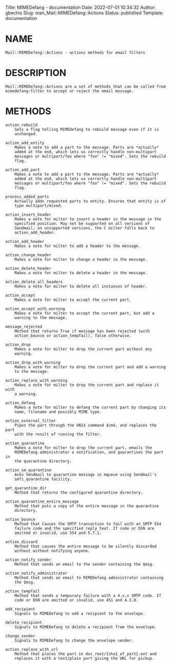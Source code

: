 Title: MIMEDefang - documentation
Date: 2022-07-01 10:34:32
Author: gbechis
Slug: man_Mail::MIMEDefang::Actions
Status: published
Template: documentation

# NAME
    Mail::MIMEDefang::Actions - actions methods for email filters

# DESCRIPTION
    Mail::MIMEDefang::Actions are a set of methods that can be called from
    mimedefang-filter to accept or reject the email message.

# METHODS
    action_rebuild
        Sets a flag telling MIMEDefang to rebuild message even if it is
        unchanged.

    action_add_entity
        Makes a note to add a part to the message. Parts are *actually*
        added at the end, which lets us correctly handle non-multipart
        messages or multipart/foo where "foo" != "mixed". Sets the rebuild
        flag.

    action_add_part
        Makes a note to add a part to the message. Parts are *actually*
        added at the end, which lets us correctly handle non-multipart
        messages or multipart/foo where "foo" != "mixed". Sets the rebuild
        flag.

    process_added_parts
        Actually adds requested parts to entity. Ensures that entity is of
        type multipart/mixed.

    action_insert_header
        Makes a note for milter to insert a header in the message in the
        specified position. May not be supported on all versions of
        Sendmail; on unsupported versions, the C milter falls back to
        action_add_header.

    action_add_header
        Makes a note for milter to add a header to the message.

    action_change_header
        Makes a note for milter to change a header in the message.

    action_delete_header
        Makes a note for milter to delete a header in the message.

    action_delete_all_headers
        Makes a note for milter to delete all instances of header.

    action_accept
        Makes a note for milter to accept the current part.

    action_accept_with_warning
        Makes a note for milter to accept the current part, but add a
        warning to the message.

    message_rejected
        Method that returns True if message has been rejected (with
        action_bounce or action_tempfail), false otherwise.

    action_drop
        Makes a note for milter to drop the current part without any
        warning.

    action_drop_with_warning
        Makes a note for milter to drop the current part and add a warning
        to the message.

    action_replace_with_warning
        Makes a note for milter to drop the current part and replace it with
        a warning.

    action_defang
        Makes a note for milter to defang the current part by changing its
        name, filename and possibly MIME type.

    action_external_filter
        Pipes the part through the UNIX command $cmd, and replaces the part
        with the result of running the filter.

    action_quarantine
        Makes a note for milter to drop the current part, emails the
        MIMEDefang administrator a notification, and quarantines the part in
        the quarantine directory.

    action_sm_quarantine
        Asks Sendmail to quarantine message in mqueue using Sendmail's
        smfi_quarantine facility.

    get_quarantine_dir
        Method that returns the configured quarantine directory.

    action_quarantine_entire_message
        Method that puts a copy of the entire message in the quarantine
        directory.

    action_bounce
        Method that Causes the SMTP transaction to fail with an SMTP 554
        failure code and the specified reply text. If code or DSN are
        omitted or invalid, use 554 and 5.7.1.

    action_discard
        Method that causes the entire message to be silently discarded
        without without notifying anyone.

    action_notify_sender
        Method that sends an email to the sender containing the $msg.

    action_notify_administrator
        Method that sends an email to MIMEDefang administrator containing
        the $msg.

    action_tempfail
        Method that sends a temporary failure with a 4.x.x SMTP code. If
        code or DSN are omitted or invalid, use 451 and 4.3.0.

    add_recipient
        Signals to MIMEDefang to add a recipient to the envelope.

    delete_recipient
        Signals to MIMEDefang to delete a recipient from the envelope.

    change_sender
        Signals to MIMEDefang to change the envelope sender.

    action_replace_with_url
        Method that places the part in doc_root/{sha1_of_part}.ext and
        replaces it with a text/plain part giving the URL for pickup.
